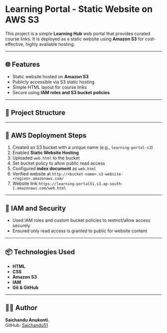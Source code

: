# Learning Portal - Static Website on AWS S3

This project is a simple **Learning Hub** web portal that provides curated course links. It is deployed as a static website using **Amazon S3** for cost-effective, highly available hosting.

---

## 🌐 Features

- Static website hosted on **Amazon S3**
- Publicly accessible via S3 static hosting
- Simple HTML layout for course links
- Secure using **IAM roles and S3 bucket policies**

---

## 📁 Project Structure


---

## 🚀 AWS Deployment Steps

1. Created an S3 bucket with a unique name (e.g., `learning-portal-s3`)
2. Enabled **Static Website Hosting**
3. Uploaded `web.html` to the bucket
4. Set bucket policy to allow public read access
5. Configured **index document** as `web.html`
6. Verified website at `http://<bucket-name>.s3-website-<region>.amazonaws.com/`
7. Website link `https://learning-portal51.s3.ap-south-1.amazonaws.com/web.html`

---

## 🔐 IAM and Security

- Used IAM roles and custom bucket policies to restrict/allow access securely
- Ensured only read access is granted to public for website content

---

## 📦 Technologies Used

- **HTML**
- **CSS**
- **Amazon S3**
- **IAM**
- **Git & GitHub**

---


## 🧑‍💻 Author

**Saichandu Anukonti.**  
GitHub: [Saichandu51](https://github.com/Saichandu51)

